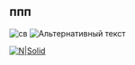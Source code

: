 ## ппп

![св](https://projects.invisionapp.com/static-signed/live-embed/42461973/213909491/4/latest/RWhU7ybDtm6MfnRLUM7wXqHJ1bgVMdddJ91cZOUaK7AEiZoSOlEFg9A8W0eIbXScNS3jFvn4ankWVzgT9FsXGlQlE/1280_cm_modal_add-organisation_2-step.png)
![Альтернативный текст](https://projects.invisionapp.com/static-signed/live-embed/42461973/213909491/4/latest/RWhU7ybDtm6MfnRLUM7wXqHJ1bgVMdddJ91cZOUaK7AEiZoSOlEFg9A8W0eIbXScNS3jFvn4ankWVzgT9FsXGlQlE/1280_cm_modal_add-organisation_2-step.png)


[![N|Solid](https://cldup.com/dTxpPi9lDf.thumb.png)](https://nodesource.com/products/nsolid)